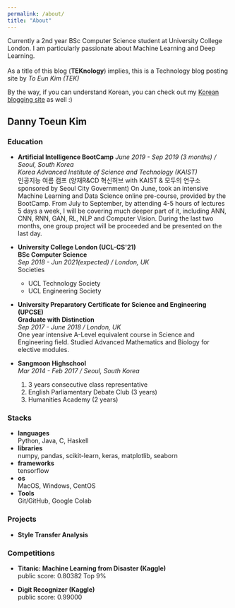 ```yaml
---
permalink: /about/
title: "About"
---
```

Currently a 2nd year BSc Computer Science student at University College London.
I am particularly passionate about Machine Learning and Deep Learning.  
<br/>
As a title of this blog (**TEKnology**) implies, this is a Technology blog posting site by *To Eun Kim (TEK)*  

By the way, if you can understand Korean, you can check out my [Korean blogging site](https://teknology.tistory.com) as well :)

## Danny Toeun Kim

### Education
* **Artificial Intelligence BootCamp**
  *June 2019 - Sep 2019 (3 months) / Seoul, South Korea*  
  *Korea Advanced Institute of Science and Technology (KAIST)*  
  인공지능 여름 캠프 (양재R&CD 혁신허브 with KAIST & 모두의 연구소 sponsored by Seoul City Government)
  On June, took an intensive Machine Learning and Data Science online pre-course, provided by the BootCamp. From July to September, by attending 4-5 hours of lectures 5 days a week, I will be covering much deeper part of it, including ANN, CNN, RNN, GAN, RL, NLP and Computer Vision. During the last two months, one group project will be proceeded and be presented on the last day.

* **University College London (UCL-CS'21)**  
  **BSc Computer Science**  
  *Sep 2018 - Jun 2021(expected) / London, UK*  
  Societies
  - UCL Technology Society
  - UCL Engineering Society

* **University Preparatory Certificate for Science and Engineering (UPCSE)**  
  **Graduate with Distinction**  
  *Sep 2017 - June 2018 / London, UK*  
  One year intensive A-Level equivalent course in Science and Engineering field.
  Studied Advanced Mathematics and Biology for elective modules.

* **Sangmoon Highschool**   
  *Mar 2014 - Feb 2017 / Seoul, South Korea*  
  1. 3 years consecutive class representative
  2. English Parliamentary Debate Club (3 years)
  3. Humanities Academy (2 years)

### Stacks
* **languages**    
    Python, Java, C, Haskell
* **libraries**  
    numpy, pandas, scikit-learn, keras, matplotlib, seaborn
* **frameworks**  
    tensorflow
* **os**  
    MacOS, Windows, CentOS
* **Tools**  
    Git/GitHub, Google Colab

### Projects
* **Style Transfer Analysis**  
  <!-- blah blah -->

### Competitions
* **Titanic: Machine Learning from Disaster (Kaggle)**  
  public score: 0.80382
  Top 9%

* **Digit Recognizer (Kaggle)**  
  public score: 0.99000
